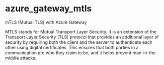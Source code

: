 # azure_gateway_mtls
mTLS (Mutual TLS) with Azure Gateway

MTLS stands for Mutual Transport Layer Security. It is an extension of the Transport Layer Security (TLS) protocol that provides an additional layer of security by requiring both the client and the server to authenticate each other using digital certificates. This ensures that both parties in a communication are who they claim to be, and it helps prevent man-in-the-middle attacks.

